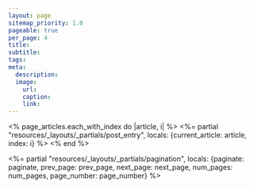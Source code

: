 ```yaml
---
layout: page
sitemap_priority: 1.0
pageable: true
per_page: 4
title:
subtitle:
tags:
meta:
  description:
  image:
    url:
    caption:
    link:
---
```

<section id="posts">
<% page_articles.each_with_index do |article, i| %>
      <%= partial "resources/_layouts/_partials/post_entry", locals: {current_article: article, index: i} %>
<% end %>
</section>

<%= partial "resources/_layouts/_partials/pagination", locals: {paginate: paginate, prev_page: prev_page, next_page: next_page, num_pages: num_pages, page_number: page_number} %>
